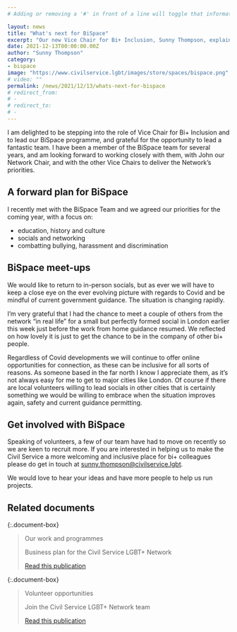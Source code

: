 ```yaml
---
# Adding or removing a '#' in front of a line will toggle that information off and on from being processed.

layout: news
title: "What's next for BiSpace"
excerpt: "Our new Vice Chair for Bi+ Inclusion, Sunny Thompson, explains what's next for our programme for and by bi+ civil servants."
date: 2021-12-13T00:00:00.00Z
author: "Sunny Thompson"
category:
- bispace
image: "https://www.civilservice.lgbt/images/store/spaces/bispace.png"
# video: ""
permalink: /news/2021/12/13/whats-next-for-bispace
# redirect_from:
# -
# redirect_to:
# -
---
```


I am delighted to be stepping into the role of Vice Chair for Bi+ Inclusion and to lead our BiSpace programme, and grateful for the opportunity to lead a fantastic team. I have been a member of the BiSpace team for several years, and am looking forward to working closely with them, with John our Network Chair, and with the other Vice Chairs to deliver the Network’s priorities.

## A forward plan for BiSpace

I recently met with the BiSpace Team and we agreed our priorities for the coming year, with a focus on:

- education, history and culture
- socials and networking
- combatting bullying, harassment and discrimination

## BiSpace meet-ups

We would like to return to in-person socials, but as ever we will have to keep a close eye on the ever evolving picture with regards to Covid and be mindful of current government guidance. The situation is changing rapidly.

I’m very grateful that I had the chance to meet a couple of others from the network “in real life” for a small but perfectly formed social in London earlier this week just before the work from home guidance resumed. We reflected on how lovely it is just to get the chance to be in the company of other bi+ people.

Regardless of Covid developments we will continue to offer online opportunities for connection, as these can be inclusive for all sorts of reasons. As someone based in the far north I know I appreciate them, as it’s not always easy for me to get to major cities like London. Of course if there are local volunteers willing to lead socials in other cities that is certainly something we would be willing to embrace when the situation improves again, safety and current guidance permitting.

## Get involved with BiSpace

Speaking of volunteers, a few of our team have had to move on recently so we are keen to recruit more. If you are interested in helping us to make the Civil Service a more welcoming and inclusive place for bi+ colleagues please do get in touch at <sunny.thompson@civilservice.lgbt>.

We would love to hear your ideas and have more people to help us run projects.

## Related documents

{:.document-box}
> Our work and programmes
>
> Business plan for the Civil Service LGBT+ Network
>
> [Read this publication](/publication/our-plan)

{:.document-box}
> Volunteer opportunities
>
> Join the Civil Service LGBT+ Network team
>
> [Read this publication](/team/vacancies)